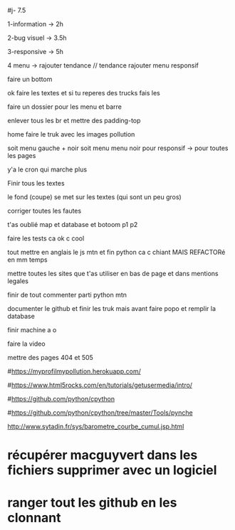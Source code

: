 #j- 7.5

1-information -> 2h

2-bug visuel -> 3.5h

3-responsive -> 5h

4  menu -> rajouter tendance // tendance rajouter menu responsif



faire un bottom

ok faire les textes et si tu reperes des trucks fais les

faire un dossier pour les menu et barre 

enlever tous les br et mettre des padding-top





home faire le truk avec les images pollution

soit menu gauche + noir soit menu menu noir pour responsif -> pour toutes les pages









y'a le cron qui marche plus

Finir tous les textes

le fond (coupe) se met sur les textes (qui sont un peu gros)

corriger toutes les fautes 



t'as oublié map et database et botoom p1 p2

faire les tests ca ok c cool

tout mettre en anglais le js mtn et fin python ca c chiant MAIS REFACTORé en mm temps

mettre toutes les sites que t'as utiliser en bas de page et dans mentions legales

finir de tout commenter parti python mtn

documenter le github et finir les truk mais avant faire popo et remplir la database

finir machine a o

faire la video

mettre des pages 404 et 505





#https://myprofilmypollution.herokuapp.com/

#https://www.html5rocks.com/en/tutorials/getusermedia/intro/

#https://github.com/python/cpython

#https://github.com/python/cpython/tree/master/Tools/pynche

 http://www.sytadin.fr/sys/barometre_courbe_cumul.jsp.html


# récupérer macguyvert dans les fichiers supprimer avec un logiciel 

# ranger tout les github en les clonnant

